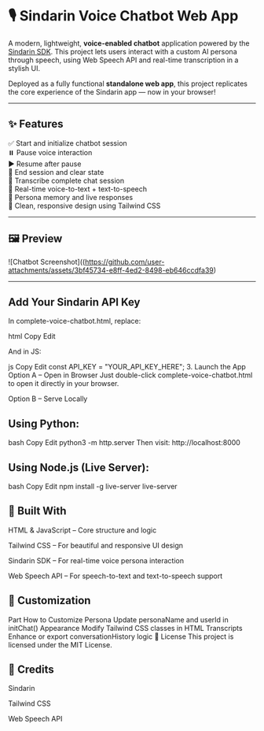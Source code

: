 # 🎙️ Sindarin Voice Chatbot Web App

A modern, lightweight, **voice-enabled chatbot** application powered by the [Sindarin SDK](https://sindarin.tech/). This project lets users interact with a custom AI persona through speech, using Web Speech API and real-time transcription in a stylish UI.

Deployed as a fully functional **standalone web app**, this project replicates the core experience of the Sindarin app — now in your browser!

---

## ✨ Features

✅ Start and initialize chatbot session  
⏸️ Pause voice interaction  
▶️ Resume after pause  
🛑 End session and clear state  
📝 Transcribe complete chat session  
🎤 Real-time voice-to-text + text-to-speech  
🧠 Persona memory and live responses  
🎨 Clean, responsive design using Tailwind CSS

---

## 🖼️ Preview

![Chatbot Screenshot]((https://github.com/user-attachments/assets/3bf45734-e8ff-4ed2-8498-eb646ccdfa39)

---


## Add Your Sindarin API Key
In complete-voice-chatbot.html, replace:

html
Copy
Edit
<script src="https://api.prod.centralus.az.sindarin.tech/PersonaClientPublicV2?apikey=YOUR_API_KEY_HERE"></script>
And in JS:

js
Copy
Edit
const API_KEY = "YOUR_API_KEY_HERE";
3. Launch the App
Option A – Open in Browser
Just double-click complete-voice-chatbot.html to open it directly in your browser.

Option B – Serve Locally
## Using Python:

bash
Copy
Edit
python3 -m http.server
Then visit: http://localhost:8000

## Using Node.js (Live Server):

bash
Copy
Edit
npm install -g live-server
live-server

## 🧰 Built With
HTML & JavaScript – Core structure and logic

Tailwind CSS – For beautiful and responsive UI design

Sindarin SDK – For real-time voice persona interaction

Web Speech API – For speech-to-text and text-to-speech support

## 🔧 Customization

Part	How to Customize
Persona	Update personaName and userId in initChat()
Appearance	Modify Tailwind CSS classes in HTML
Transcripts	Enhance or export conversationHistory logic
📜 License
This project is licensed under the MIT License.

## 🙌 Credits
Sindarin

Tailwind CSS

Web Speech API
